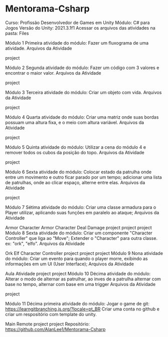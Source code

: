 # Mentorama-Csharp
Curso: Profissão Desenvolvedor de Games em Unity
Módulo: C# para Jogos
Versão do Unity: 2021.3.1f1
Acessar os arquivos das atividades na pasta: Files

Módulo 1
Primeira atividade do módulo:
Fazer um fluxograma de uma atividade.
Arquivos da Atividade

project

Módulo 2
Segunda atividade do módulo:
Fazer um código com 3 valores e encontrar o maior valor.
Arquivos da Atividade

project

Módulo 3
Terceira atividade do módulo:
Criar um objeto com vida.
Arquivos da Atividade

project

Módulo 4
Quarta atividade do módulo:
Criar uma matriz onde suas bordas possuam uma altura fixa, e o meio com altura variável.
Arquivos da Atividade

project

Módulo 5
Quinta atividade do módulo:
Utilizar a cena do módulo 4 e remover todos os cubos da posição do topo.
Arquivos da Atividade

project

Módulo 6
Sexta atividade do módulo:
Colocar estado da patrulha onde entre um movimento e outro ficar parado por um tempo;
adicionar uma lista de patrulhas, onde ao clicar espaço, alterne entre elas.
Arquivos da Atividade

project

Módulo 7
Sétima atividade do módulo:
Criar uma classe armadura para o Player utilizar, aplicando suas funções em paralelo ao ataque;
Arquivos da Atividade

Armor	Character Armor	Character Deal Damage
project	project	project
Módulo 8
Sexta atividade do módulo:
Criar um componente "Character Controller" que liga ao "Move";
Extender o "Character" para outra classe. ex: "ork", "elfo".
Arquivos da Atividade

Ork	Elf	Character Controller
project	project	project
Módulo 9
Nona atividade do módulo:
Criar um evento para quando o player morre, exibindo as informações em um UI (User Interface);
Arquivos da Atividade

Aula	Atividade
project	project
Módulo 10
Décima atividade do módulo:
Alterar o modo de alternar as patrulhar, ao inves de a patrulha alternar com base no tempo, alternar com base em uma trigger Arquivos da Atividade

project

Módulo 11
Décima primeira atividade do módulo:
Jogar o game de git: https://learngitbranching.js.org/?locale=pt_BR
Criar uma conta no github e criar um respositório com template do unity.

Main	Remote
project	project
Repositório: https://github.com/AlanLee1/Mentorama-Csharp
